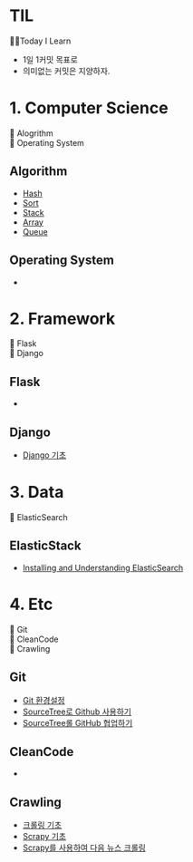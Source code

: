 # TIL
🏃‍♂️Today I Learn
- 1일 1커밋 목표로
- 의미없는 커밋은 지양하자.

# 1. Computer Science
📙 Alogrithm     
📙 Operating System     

## Algorithm
- [Hash](Algorithm/Hash.md)
- [Sort](Algorithm/Sort.md)
- [Stack](Algorithm/Stack.md)
- [Array](Algorithm/Array.md)
- [Queue](Algorithm/Queue.md)
## Operating System
- 
# 2. Framework
📙 Flask     
📙 Django    

## Flask
- 
## Django
- [Django 기초](Django/Django_basic.md)
# 3. Data
📙 ElasticSearch     

## ElasticStack
- [Installing and Understanding ElasticSearch](ElasticStack/ch01_Understanding_ElasticSearch.md)

# 4. Etc
📙 Git    
📙 CleanCode    
📙 Crawling    

## Git
- [Git 환경설정](Git/git환경설정.md)
- [SourceTree로 Github 사용하기](Git/[sourcetree]basic.md)
- [SourceTree롤 GitHub 협업하기](Git/[sourcetree]branch.md)
## CleanCode
- 
## Crawling
- [크롤링 기초](Crawling/crawling_basic.md)
- [Scrapy 기초](Crawling/Scrapy_basic.md)
- [Scrapy를 사용하여 다음 뉴스 크롤링](Crawling/Scrapy_newsCrawl.md)

